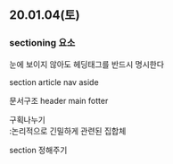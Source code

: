 ## 20.01.04(토)

### sectioning 요소
눈에 보이지 않아도 헤딩태그를 반드시 명시한다


section
article
nav
aside

문서구조
header
main
fotter

구획나누기   
:논리적으로 긴밀하게 관련된 집합체

section 정해주기




